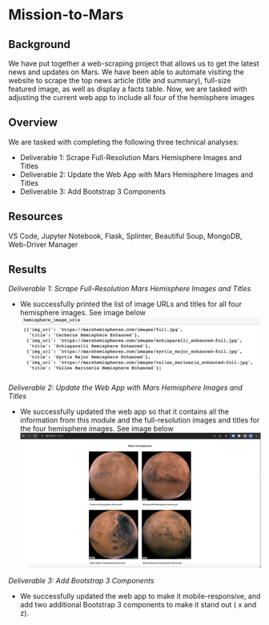 # Mission-to-Mars

## Background

We have put together a web-scraping project that allows us to get the latest news and updates on Mars. We have been able to automate visiting the website to scrape the top news article (title and summary), full-size featured image, as well as display a facts table. Now, we are tasked with adjusting the current web app to include all four of the hemisphere images

## Overview

We are tasked with completing the following three technical analyses:

- Deliverable 1: Scrape Full-Resolution Mars Hemisphere Images and Titles
- Deliverable 2: Update the Web App with Mars Hemisphere Images and Titles
- Deliverable 3: Add Bootstrap 3 Components

## Resources

VS Code, Jupyter Notebook, Flask, Splinter, Beautiful Soup, MongoDB, Web-Driver Manager

## Results

*Deliverable 1: Scrape Full-Resolution Mars Hemisphere Images and Titles*
- We successfully printed the list of image URLs and titles for all four hemisphere images. See image below
![hemi_urls](https://github.com/MichaelaAnastasiaAustin/Mission-to-Mars/blob/main/images/hemi_urls.png)

*Deliverable 2: Update the Web App with Mars Hemisphere Images and Titles*
- We successfully updated the web app so that it contains all the information from this module and the full-resolution images and titles for the four hemisphere images. See image below
![hemi_images](https://github.com/MichaelaAnastasiaAustin/Mission-to-Mars/blob/main/images/hemi_images.png)

*Deliverable 3: Add Bootstrap 3 Components*
- We successfully updated the web app to make it mobile-responsive, and add two additional Bootstrap 3 components to make it stand out ( x and z).


